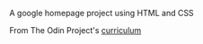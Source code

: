 A google homepage project using HTML and CSS

From The Odin Project's [curriculum](http://www.theodinproject.com/courses/web-development-101/lessons/html-css)